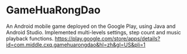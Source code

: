 # GameHuaRongDao
 An Android mobile game deployed on the Google Play, using Java and Android Studio.
 Implemented multi-levels settings, step count and music playback functions.
 https://play.google.com/store/apps/details?id=com.middle.cxq.gamehuarongdao&hl=zh&gl=US&pli=1
